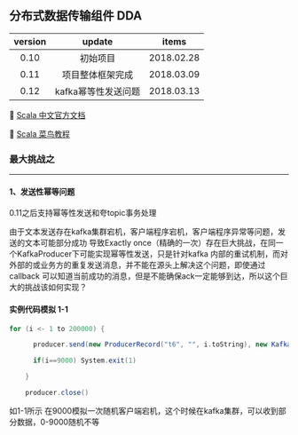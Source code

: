 ## 分布式数据传输组件 DDA

version | update | items 
:--: | :--: | :--:
0.10 | 初始项目| 2018.02.28
0.11 | 项目整体框架完成|2018.03.09
0.12 | kafka幂等性发送问题| 2018.03.13

🔗 [Scala 中文官方文档](http://docs.scala-lang.org/zh-cn/overviews/)

🔗 [Scala 菜鸟教程](http://www.runoob.com/scala/scala-tutorial.html)


### 最大挑战之

---

#### 1、发送性幂等问题

0.11之后支持幂等性发送和夸topic事务处理

   由于文本发送存在kafka集群宕机，客户端程序宕机，客户端程序异常等问题，发送的文本可能部分成功
导致Exactly once（精确的一次）存在巨大挑战，在同一个KafkaProducer下可能实现幂等性发送，只是针对kafka
内部的重试机制，而对外部的或业务方的重复发送消息，并不能在源头上解决这个问题，即使通过callback
可以知道当前成功的消息，但是不能确保ack一定能够到达，所以这个巨大的挑战该如何实现？

#### 实例代码模拟 1-1

```scala
for (i <- 1 to 200000) {

      producer.send(new ProducerRecord("t6", "", i.toString), new KafkaProducerSendCallback(i, ""))

      if(i==9000) System.exit(1)

    }

    producer.close()
```

如1-1所示 在9000模拟一次随机客户端宕机，这个时候在kafka集群，可以收到部分数据，0-9000随机不等

